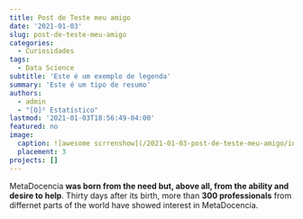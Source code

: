 ```yaml
---
title: Post de Teste meu amigo
date: '2021-01-03'
slug: post-de-teste-meu-amigo
categories:
  - Curiosidades
tags:
  - Data Science
subtitle: 'Este é um exemplo de legenda'
summary: 'Este é um tipo de resumo'
authors:
  - admin
  - "[O]² Estatístico"
lastmod: '2021-01-03T18:56:49-04:00'
featured: no
image: 
  caption: ![awesome scrrenshow](/2021-01-03-post-de-teste-meu-amigo/index.pt_files/estaimagem.png)
  placement: 3
projects: []
---
```

MetaDocencia **was born from the need but, above all, from the ability and desire to help**. Thirty days after its birth, more than **300 professionals** from differnet parts of the world have showed interest in MetaDocencia. 
